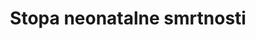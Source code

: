 ﻿---
method_of_computation: >-
  Number  of  children  who  died  during  the  first  28  days  of  life  /  Number  of  live  births  Method  of  measurement  Data  from  civil  registration:  The  number  of  live  births  and  the  number  of  neonatal  deaths  are  used  to  calculate  age_  specific  rates.  This  system  provides  annual  data.  Data  from  household  surveys:  Calculations  are  based  on  full  birth  history,  whereby  women  are  asked  for  the  date  of  birth  of  each  of  their  children,  whether  each  child  is  still  alive  and  if  not  the  age  at  death.  Method  of  estimation  The  United  Nation  Inter_agency  Group  for  Child  Mortality  Estimation  (UN_IGME)  produces  neonatal  mortality  rate  estimates  with  a  Bayesian  spline  regression  model  which  models  the  ratio  of  neonatal  mortality  rate  /  (under_five  mortality  rate'_'neonatal  mortality  rate).  Estimates  of  NMR  are  obtained  by  recombining  the  estimates  of  the  ratio  with  UN  IGME_estimated  under_five  mortality  rate.  See  UN  IGME  for  more  details.  Predominant  type  of  statistics:  adjusted  and  estimated.  These  neonatal  mortality  rates  have  been  estimated  by  applying  methods  to  the  available  data  from  all  Member  States  in  order  to  ensure  comparability  across  countries  and  time;  hence  they  are  not  necessarily  the  same  as  the  official  national  data.
indicator_definition: >-
  Vjerojatnost da dijete rođeno u određenoj godini ili razdoblju umre unutar prvih 28 navršenih dana života, pod uvjetom djelovanja stope smrtnosti iste specifične dobi u tom razdoblju, izraženo na 1,000 živorođenih. Neonatalna smrtnost (umrli unutar prvih 
target: >-
  Do 2030. zaustaviti sprečive smrti novorođenčadi i djece mlađe od 5 godina, s ciljem da sve države smanje neonatalu smrtnost na barem 12 (ili manje) na 1,000 živorođenih, a smrtnost djece do 5 godina starosti na barem 25 (ili manje) na 1,000 živorođenih.
indicator_name: Stopa neonatalne smrtnosti
title: Stopa neonatalne smrtnosti
permalink: /3-2-2/
sdg_goal: 3
graph_type_description: Line  graph
graph_status_notes: Graphed
layout: indicator
indicator: 3.2.2
un_designated_tier: '1'
un_custodial_agency: 'UNICEF  (Partnering  Agencies:  DESA  Population  Divsion,  World  Bank)'
indicator_variable: neonatal_mortalityrate
graph: longitudinal
variable_description: null
variable_notes: null
target_id: '3.2'
has_metadata: true
goal_meta_link: 'http://unstats.un.org/sdgs/files/metadata-compilation/Metadata-Goal-3.pdf'
goal_meta_link_page: 6
source_title: null
source_notes: null
published: true
actual_indicator_available: Neonatal  mortality  rate
us_method_of_computation: >-
  Number  of  deaths  to  infants  aged  0  to  27  days  old  divided  by  number  of  births,  expressed  per  1,000  live  births
periodicity: Annual
date_of_national_source_publication: December  2016
scheduled_update_by_national_source: December  2017
source_agency_staff_name: >-
  Mortality  Statistics  Branch,  Division  of  Vital  Statistics,  National  Center  for  Health  Statistics
source_agency_staff_email: ambranum@cdc.gov
source_url: 'http://www.cdc.gov/nchs/data_access/vitalstatsonline.htm'
actual_indicator_available_description: >-
  Indicator  of  number  of  infant  deaths  that  occur  during  the  neonatal  period  (first  27  days  of  life)
source_agency_survey_dataset: National  Center  for  Health  Statistics/Mortality  Multiple  Cause  Death  Files
graph_title: 'Number  of  deaths  (infants  aged  0  to  27  days  old)  per  1,000  US  live  births'  
---